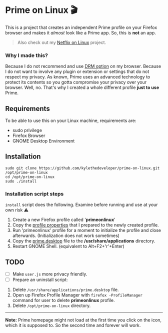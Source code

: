 # Prime on Linux :clapper:

This is a project that creates an independent Prime profile on your Firefox browser and makes it *almost* look like a Prime app. So, this is **not** an app.

> Also check out my [Netflix on Linux](https://github.com/kylethedeveloper/netflix-on-linux) project.

### Why I made this?

Because I do not recommend and use [DRM option](https://support.mozilla.org/en-US/kb/enable-drm) on my browser. Because I do not want to involve any plugin or extension or settings that do not respect my privacy. As known, Prime uses an advanced technology to protect its contents so you gotta compromise your privacy over your browser. Well, no. That's why I created a whole different profile **just to use** Prime.

## Requirements

To be able to use this on your Linux machine, requirements are:

- sudo privilege
- Firefox Browser
- GNOME Desktop Environment

## Installation

```shell
sudo git clone https://github.com/kylethedeveloper/prime-on-linux.git /opt/prime-on-linux
cd /opt/prime-on-linux
sudo ./install
```

### Installation script steps

`install` script does the following. Examine before running and use at your own risk :warning:

1. Create a new Firefox profile called '**primeonlinux**'
2. Copy the [profile properties](./properties) that I prepared to the newly created profile.
3. Run 'primeonlinux' profile for a moment to initialize the profile and close afterwards. (Initialization does not work sometimes)
4. Copy the [prime.desktop](./prime.desktop) file to the **/usr/share/applications** directory.
5. Restart GNOME Shell. (equivalent to Alt+F2+'r'+Enter)

## TODO

- [ ] Make `user.js` more privacy friendly.
- [ ] Prepare an uninstall script:
1. Delete `/usr/share/applications/prime.desktop` file.
2. Open up Firefox Profile Manager with `firefox -ProfileManager` command for user to delete **primeonlinux** profile.
3. Delete `/opt/prime-on-linux` directory.

***

**Note:** Prime homepage might not load at the first time you click on the icon, which it is supposed to. So the second time and forever will work.
